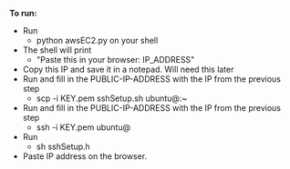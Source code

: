 **To run:**
- Run 
  - python awsEC2.py on your shell
- The shell will print 
  - "Paste this in your browser: IP_ADDRESS"
- Copy this IP and save it in a notepad. Will need this later
- Run and fill in the PUBLIC-IP-ADDRESS with the IP from the previous step
  - scp -i KEY.pem sshSetup.sh ubuntu@<PUBLIC-IP-ADDRESS>:~
- Run and fill in the PUBLIC-IP-ADDRESS with the IP from the previous step
  - ssh -i KEY.pem ubuntu@<PUBLIC-IP-ADDRESS>
- Run
  - sh sshSetup.h
- Paste IP address on the browser.
  
